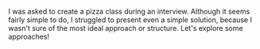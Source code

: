 I was asked to create a pizza class during an interview. 
Although it seems fairly simple to do, I struggled to present even a simple solution, 
because I wasn't sure of the most ideal approach or structure. 
Let's explore some approaches!
